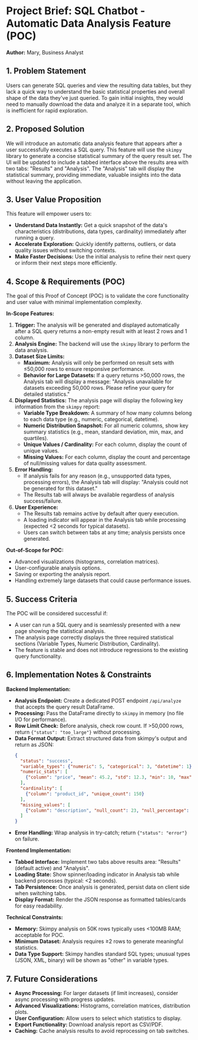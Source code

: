 # Project Brief: SQL Chatbot - Automatic Data Analysis Feature (POC)

**Author:** Mary, Business Analyst

## 1. Problem Statement

Users can generate SQL queries and view the resulting data tables, but they lack a quick way to understand the basic statistical properties and overall shape of the data they've just queried. To gain initial insights, they would need to manually download the data and analyze it in a separate tool, which is inefficient for rapid exploration.

## 2. Proposed Solution

We will introduce an automatic data analysis feature that appears after a user successfully executes a SQL query. This feature will use the `skimpy` library to generate a concise statistical summary of the query result set. The UI will be updated to include a tabbed interface above the results area with two tabs: "Results" and "Analysis". The "Analysis" tab will display the statistical summary, providing immediate, valuable insights into the data without leaving the application.

## 3. User Value Proposition

This feature will empower users to:
- **Understand Data Instantly:** Get a quick snapshot of the data's characteristics (distributions, data types, cardinality) immediately after running a query.
- **Accelerate Exploration:** Quickly identify patterns, outliers, or data quality issues without switching contexts.
- **Make Faster Decisions:** Use the initial analysis to refine their next query or inform their next steps more efficiently.

## 4. Scope & Requirements (POC)

The goal of this Proof of Concept (POC) is to validate the core functionality and user value with minimal implementation complexity.

**In-Scope Features:**

1.  **Trigger:** The analysis will be generated and displayed automatically after a SQL query returns a non-empty result with at least 2 rows and 1 column.
2.  **Analysis Engine:** The backend will use the `skimpy` library to perform the data analysis.
3.  **Dataset Size Limits:**
    *   **Maximum:** Analysis will only be performed on result sets with ≤50,000 rows to ensure responsive performance.
    *   **Behavior for Large Datasets:** If a query returns >50,000 rows, the Analysis tab will display a message: "Analysis unavailable for datasets exceeding 50,000 rows. Please refine your query for detailed statistics."
4.  **Displayed Statistics:** The analysis page will display the following key information from the `skimpy` report:
    *   **Variable Type Breakdown:** A summary of how many columns belong to each data type (e.g., numeric, categorical, datetime).
    *   **Numeric Distribution Snapshot:** For all numeric columns, show key summary statistics (e.g., mean, standard deviation, min, max, and quartiles).
    *   **Unique Values / Cardinality:** For each column, display the count of unique values.
    *   **Missing Values:** For each column, display the count and percentage of null/missing values for data quality assessment.
5.  **Error Handling:**
    *   If analysis fails for any reason (e.g., unsupported data types, processing errors), the Analysis tab will display: "Analysis could not be generated for this dataset."
    *   The Results tab will always be available regardless of analysis success/failure.
6.  **User Experience:**
    *   The Results tab remains active by default after query execution.
    *   A loading indicator will appear in the Analysis tab while processing (expected <2 seconds for typical datasets).
    *   Users can switch between tabs at any time; analysis persists once generated.

**Out-of-Scope for POC:**

*   Advanced visualizations (histograms, correlation matrices).
*   User-configurable analysis options.
*   Saving or exporting the analysis report.
*   Handling extremely large datasets that could cause performance issues.

## 5. Success Criteria

The POC will be considered successful if:
- A user can run a SQL query and is seamlessly presented with a new page showing the statistical analysis.
- The analysis page correctly displays the three required statistical sections (Variable Types, Numeric Distribution, Cardinality).
- The feature is stable and does not introduce regressions to the existing query functionality.

## 6. Implementation Notes & Constraints

**Backend Implementation:**

*   **Analysis Endpoint:** Create a dedicated POST endpoint `/api/analyze` that accepts the query result DataFrame.
*   **Processing:** Pass the DataFrame directly to `skimpy` in memory (no file I/O for performance).
*   **Row Limit Check:** Before analysis, check row count. If >50,000 rows, return `{"status": "too_large"}` without processing.
*   **Data Format Output:** Extract structured data from skimpy's output and return as JSON:
    ```json
    {
      "status": "success",
      "variable_types": {"numeric": 5, "categorical": 3, "datetime": 1},
      "numeric_stats": [
        {"column": "price", "mean": 45.2, "std": 12.3, "min": 10, "max": 99, "q25": 35, "q50": 44, "q75": 55}
      ],
      "cardinality": [
        {"column": "product_id", "unique_count": 150}
      ],
      "missing_values": [
        {"column": "description", "null_count": 23, "null_percentage": 15.3}
      ]
    }
    ```
*   **Error Handling:** Wrap analysis in try-catch; return `{"status": "error"}` on failure.

**Frontend Implementation:**

*   **Tabbed Interface:** Implement two tabs above results area: "Results" (default active) and "Analysis".
*   **Loading State:** Show spinner/loading indicator in Analysis tab while backend processes (typical: <2 seconds).
*   **Tab Persistence:** Once analysis is generated, persist data on client side when switching tabs.
*   **Display Format:** Render the JSON response as formatted tables/cards for easy readability.

**Technical Constraints:**

*   **Memory:** Skimpy analysis on 50K rows typically uses <100MB RAM; acceptable for POC.
*   **Minimum Dataset:** Analysis requires ≥2 rows to generate meaningful statistics.
*   **Data Type Support:** Skimpy handles standard SQL types; unusual types (JSON, XML, binary) will be shown as "other" in variable types.

## 7. Future Considerations

*   **Async Processing:** For larger datasets (if limit increases), consider async processing with progress updates.
*   **Advanced Visualizations:** Histograms, correlation matrices, distribution plots.
*   **User Configuration:** Allow users to select which statistics to display.
*   **Export Functionality:** Download analysis report as CSV/PDF.
*   **Caching:** Cache analysis results to avoid reprocessing on tab switches.
